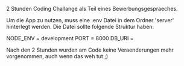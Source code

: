 2 Stunden Coding Challange als Teil eines Bewerbungsgespraeches.

Um die App zu nutzen, muss eine .env Datei in dem Ordner 'server' hinterlegt werden.
Die Datei sollte folgende Struktur haben:

NODE_ENV = development
PORT = 8000
DB_URI = <ENTER MONGO DB URI>

Nach den 2 Stunden wurden am Code keine Veraenderungen mehr vorgenommen, auch wenn das weh tut ;)
